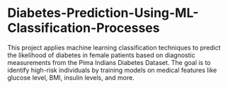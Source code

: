 # Diabetes-Prediction-Using-ML-Classification-Processes
This project applies machine learning classification techniques to predict the likelihood of diabetes in female patients based on diagnostic measurements from the Pima Indians Diabetes Dataset. The goal is to identify high-risk individuals by training models on medical features like glucose level, BMI, insulin levels, and more.
